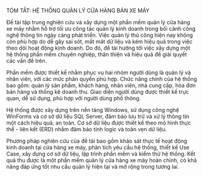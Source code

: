 TÓM TẮT: HỆ THỐNG QUẢN LÝ CỬA HÀNG BÁN XE MÁY

Đề tài tập trung nghiên cứu và xây dựng một phần mềm quản lý cửa hàng xe máy nhằm hỗ trợ tối ưu công tác quản lý kinh doanh trong bối cảnh công nghệ thông tin ngày càng phát triển. Việc quản lý thủ công hiện nay không còn phù hợp do dễ gây sai sót, mất mát dữ liệu và kém hiệu quả trong việc theo dõi hoạt động kinh doanh. Do đó, đề tài hướng tới việc xây dựng một hệ thống phần mềm chuyên nghiệp, thân thiện và hiệu quả để giải quyết các vấn đề trên.

Phần mềm được thiết kế nhằm phục vụ hai nhóm người dùng là quản lý và nhân viên, với các mức phân quyền phù hợp. Chức năng chính của hệ thống bao gồm: quản lý sản phẩm, khách hàng, nhân viên, nhà cung cấp, hóa đơn bán hàng và thống kê doanh thu. Giao diện người dùng được thiết kế trực quan, dễ sử dụng, phù hợp với người dùng phổ thông.

Hệ thống được xây dựng trên nền tảng Windows, sử dụng công nghệ WinForms và cơ sở dữ liệu SQL Server, đảm bảo lưu trữ và xử lý thông tin một cách hiệu quả, an toàn. Cơ sở dữ liệu được thiết kế theo mô hình thực thể - liên kết (ERD) nhằm đảm bảo tính logic và toàn vẹn dữ liệu.

Phương pháp nghiên cứu của đề tài bao gồm khảo sát thực tế hoạt động kinh doanh tại cửa hàng xe máy, phân tích yêu cầu hệ thống, thiết kế Use Case, xây dựng cơ sở dữ liệu, lập trình phần mềm và kiểm thử hệ thống. Kết quả thu được là một phần mềm quản lý cửa hàng xe máy hoàn chỉnh, có khả năng đáp ứng tốt nhu cầu quản lý hiện tại và mở rộng trong tương lai.
